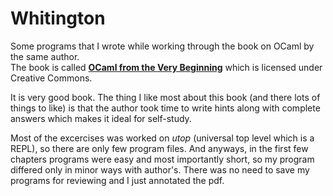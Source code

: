 # Whitington

Some programs that I wrote while working through the book on OCaml by the same author.   
The book is called **[OCaml from the Very Beginning](https://ocaml-book.com/)** which is licensed under Creative Commons.   

It is very good book. The thing I like most about this book (and there lots of things to like) is that the author took time to write hints along with complete answers which makes it ideal for self-study.  

Most of the excercises was worked on *utop* (universal top level which is a REPL), so there are only few program files. And anyways, in the first few chapters programs were easy and most importantly short, so my program differed only in minor ways with author's. There was no need to save my programs for reviewing and I just annotated the pdf.